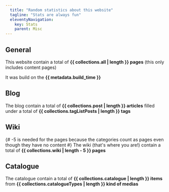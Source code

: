 ```yaml
---
  title: "Random statistics about this website"
  tagline: "Stats are always fun"
  eleventyNavigation:
    key: Stats
    parent: Misc
---
```


## General

This website contain a total of **{{ collections.all | length }} pages** (this only includes content pages)

It was build on the **{{ metadata.build_time }}**

## Blog

The blog contain a total of **{{ collections.post | length }} articles** filled under a total of **{{ collections.tagListPosts | length }} tags**

## Wiki

{# -5 is needed for the pages because the categories count as pages even though they have no content #}
The wiki (that's where you are!) contain a total of **{{ collections.wiki | length - 5 }} pages**

## Catalogue

The catalogue contain a total of **{{ collections.catalogue | length }} items** from **{{ collections.catalogueTypes | length }} kind of medias**
